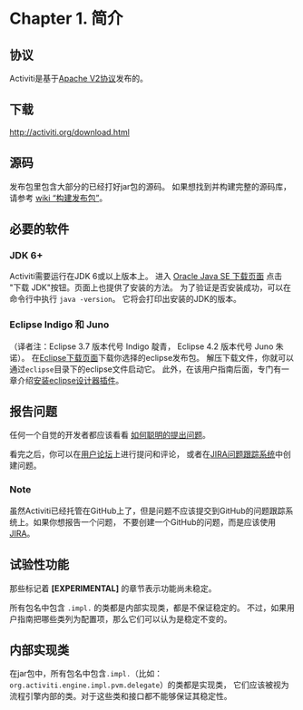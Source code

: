 # Chapter 1. 简介


## 协议

Activiti是基于[Apache V2协议](http://www.mossle.com/license.txt)发布的。

## 下载

<http://activiti.org/download.html>

## 源码

发布包里包含大部分的已经打好jar包的源码。 如果想找到并构建完整的源码库，请参考 [wiki “构建发布包”](http://docs.codehaus.org/display/ACT/Developers+Guide#DevelopersGuide-Buildingthedistribution)。

## 必要的软件

### JDK 6+

Activiti需要运行在JDK 6或以上版本上。 进入 [Oracle Java SE 下载页面](http://www.oracle.com/technetwork/java/javase/downloads/index.html) 点击 "下载 JDK"按钮。页面上也提供了安装的方法。 为了验证是否安装成功，可以在命令行中执行 `java -version`。 它将会打印出安装的JDK的版本。

### Eclipse Indigo 和 Juno

（译者注：Eclipse 3.7 版本代号 Indigo 靛青， Eclipse 4.2 版本代号 Juno 朱诺）。 在[Eclipse下载页面](http://www.eclipse.org/downloads/)下载你选择的eclipse发布包。 解压下载文件，你就可以通过`eclipse`目录下的eclipse文件启动它。 此外，在该用户指南后面，专门有一章介绍[安装eclipse设计器插件](http://www.mossle.com/docs/activiti/index.html#eclipseDesignerInstallation)。

## 报告问题

任何一个自觉的开发者都应该看看 [如何聪明的提出问题](http://www.catb.org/~esr/faqs/smart-questions.html)。

看完之后，你可以在[用户论坛](http://forums.activiti.org/en/viewforum.php?f=3)上进行提问和评论， 或者在[JIRA问题跟踪系统](http://jira.codehaus.org/browse/ACT)中创建问题。

### Note

虽然Activiti已经托管在GitHub上了，但是问题不应该提交到GitHub的问题跟踪系统上。如果你想报告一个问题， 不要创建一个GitHub的问题，而是应该使用[JIRA](http://jira.codehaus.org/browse/ACT)。



## 试验性功能

那些标记着 **[EXPERIMENTAL]** 的章节表示功能尚未稳定。

所有包名中包含 `.impl.` 的类都是内部实现类，都是不保证稳定的。 不过，如果用户指南把哪些类列为配置项，那么它们可以认为是稳定不变的。

## 内部实现类

在jar包中，所有包名中包含`.impl.`（比如：`org.activiti.engine.impl.pvm.delegate`）的类都是实现类， 它们应该被视为流程引擎内部的类。对于这些类和接口都不能够保证其稳定性。
